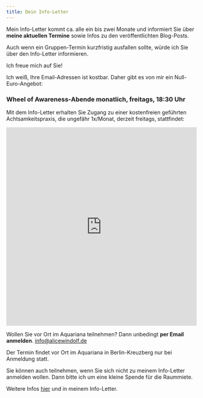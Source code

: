 ```yaml
---
title: Dein Info-Letter
---
```


Mein Info-Letter kommt ca. alle ein bis zwei Monate und informiert Sie über **meine aktuellen Termine** sowie Infos zu den veröffentlichten Blog-Posts.

Auch wenn ein Gruppen-Termin kurzfristig ausfallen sollte, würde ich Sie über den Info-Letter informieren. 

Ich freue mich auf Sie! 

Ich weiß, Ihre Email-Adressen ist kostbar. Daher gibt es von mir ein Null-Euro-Angebot: 


###  Wheel of Awareness-Abende monatlich, freitags, 18:30 Uhr
Mit dem Info-Letter erhalten Sie Zugang zu einer kostenfreien geführten Achtsamkeitspraxis, die ungefähr 1x/Monat, derzeit freitags, stattfindet: 

<iframe width="540" height="525" src="https://82868399.sibforms.com/serve/MUIEAJEnFmETVM0ogc7LVk4ktqFqArJOvKQsbklksNw3aT8EK1UJAjl5BkMo2-goYAYmUBh5KdGwPcgdhO0QsNA15PkdQtYpiU9-jaauLTCssBcoaUCc2PprpRFislkgEgSEFHC2UPAnjnxW_kx1mgf4ugRek-ezOrZMGHifCdYURkvC8owdxSUTfjpt-mWsR8AL0dMqLpBxGRxM" frameborder="0" scrolling="auto" allowfullscreen style="display: block;margin-left: auto;margin-right: auto;max-width: 100%;"></iframe><p></p>

  
Wollen Sie vor Ort im Aquariana teilnehmen? Dann unbedingt **per Email anmelden**. info@alicewindolf.de 

Der Termin findet vor Ort im Aquariana in Berlin-Kreuzberg nur bei Anmeldung statt. 

Sie können auch teilnehmen, wenn Sie sich nicht zu meinem Info-Letter anmelden wollen. Dann bitte ich um eine kleine Spende für die Raummiete. 

Weitere Infos [hier](/2023/04/14/wheel-of-awareness.html) und in meinem Info-Letter. 



